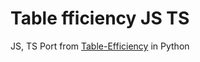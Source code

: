 # Table fficiency JS TS
JS, TS Port from [Table-Efficiency](https://github.com/Pomidorka1234/Table-Efficiency) in Python
